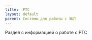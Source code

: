 ```yaml
---
title:  РТС
layout: default
parent: Системы для работы с ЭЦП
---
```


Раздел с информацией о работе с РТС